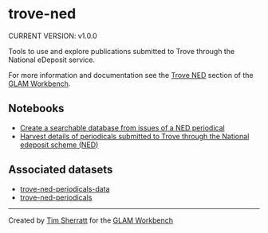 # trove-ned

CURRENT VERSION: v1.0.0

Tools to use and explore publications submitted to Trove through the National eDeposit service.

For more information and documentation see the [Trove NED](https://glam-workbench.net/trove-ned) section of the [GLAM Workbench](https://glam-workbench.net).

## Notebooks
- [Create a searchable database from issues of a NED periodical](https://github.com/GLAM-Workbench/trove-ned/blob/master/create-searchable-database.ipynb)
- [Harvest details of periodicals submitted to Trove through the National edeposit scheme (NED)](https://github.com/GLAM-Workbench/trove-ned/blob/master/harvest-ned-periodicals.ipynb)


## Associated datasets
- [trove-ned-periodicals-data](https://github.com/GLAM-Workbench/trove-ned-periodicals-data)
- [trove-ned-periodicals](https://github.com/GLAM-Workbench/trove-ned-periodicals)


<!-- START RUN INFO -->

<!-- END RUN INFO -->

----
Created by [Tim Sherratt](https://timsherratt.au) for the [GLAM Workbench](https://glam-workbench.net)